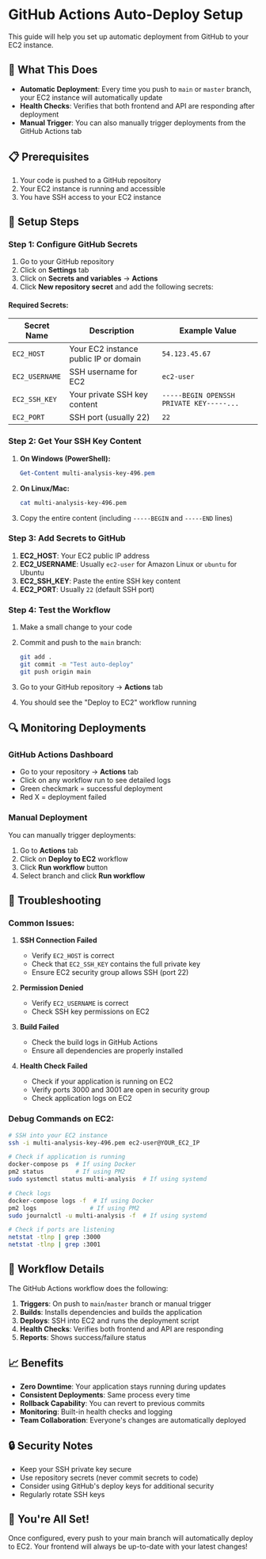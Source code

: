 # GitHub Actions Auto-Deploy Setup

This guide will help you set up automatic deployment from GitHub to your EC2 instance.

## 🚀 What This Does

- **Automatic Deployment**: Every time you push to `main` or `master` branch, your EC2 instance will automatically update
- **Health Checks**: Verifies that both frontend and API are responding after deployment
- **Manual Trigger**: You can also manually trigger deployments from the GitHub Actions tab

## 📋 Prerequisites

1. Your code is pushed to a GitHub repository
2. Your EC2 instance is running and accessible
3. You have SSH access to your EC2 instance

## 🔧 Setup Steps

### Step 1: Configure GitHub Secrets

1. Go to your GitHub repository
2. Click on **Settings** tab
3. Click on **Secrets and variables** → **Actions**
4. Click **New repository secret** and add the following secrets:

#### Required Secrets:

| Secret Name | Description | Example Value |
|-------------|-------------|---------------|
| `EC2_HOST` | Your EC2 instance public IP or domain | `54.123.45.67` |
| `EC2_USERNAME` | SSH username for EC2 | `ec2-user` |
| `EC2_SSH_KEY` | Your private SSH key content | `-----BEGIN OPENSSH PRIVATE KEY-----...` |
| `EC2_PORT` | SSH port (usually 22) | `22` |

### Step 2: Get Your SSH Key Content

1. **On Windows (PowerShell):**
   ```powershell
   Get-Content multi-analysis-key-496.pem
   ```

2. **On Linux/Mac:**
   ```bash
   cat multi-analysis-key-496.pem
   ```

3. Copy the entire content (including `-----BEGIN` and `-----END` lines)

### Step 3: Add Secrets to GitHub

1. **EC2_HOST**: Your EC2 public IP address
2. **EC2_USERNAME**: Usually `ec2-user` for Amazon Linux or `ubuntu` for Ubuntu
3. **EC2_SSH_KEY**: Paste the entire SSH key content
4. **EC2_PORT**: Usually `22` (default SSH port)

### Step 4: Test the Workflow

1. Make a small change to your code
2. Commit and push to the `main` branch:
   ```bash
   git add .
   git commit -m "Test auto-deploy"
   git push origin main
   ```

3. Go to your GitHub repository → **Actions** tab
4. You should see the "Deploy to EC2" workflow running

## 🔍 Monitoring Deployments

### GitHub Actions Dashboard
- Go to your repository → **Actions** tab
- Click on any workflow run to see detailed logs
- Green checkmark = successful deployment
- Red X = deployment failed

### Manual Deployment
You can manually trigger deployments:
1. Go to **Actions** tab
2. Click on **Deploy to EC2** workflow
3. Click **Run workflow** button
4. Select branch and click **Run workflow**

## 🚨 Troubleshooting

### Common Issues:

1. **SSH Connection Failed**
   - Verify `EC2_HOST` is correct
   - Check that `EC2_SSH_KEY` contains the full private key
   - Ensure EC2 security group allows SSH (port 22)

2. **Permission Denied**
   - Verify `EC2_USERNAME` is correct
   - Check SSH key permissions on EC2

3. **Build Failed**
   - Check the build logs in GitHub Actions
   - Ensure all dependencies are properly installed

4. **Health Check Failed**
   - Check if your application is running on EC2
   - Verify ports 3000 and 3001 are open in security group
   - Check application logs on EC2

### Debug Commands on EC2:

```bash
# SSH into your EC2 instance
ssh -i multi-analysis-key-496.pem ec2-user@YOUR_EC2_IP

# Check if application is running
docker-compose ps  # If using Docker
pm2 status         # If using PM2
sudo systemctl status multi-analysis  # If using systemd

# Check logs
docker-compose logs -f  # If using Docker
pm2 logs               # If using PM2
sudo journalctl -u multi-analysis -f  # If using systemd

# Check if ports are listening
netstat -tlnp | grep :3000
netstat -tlnp | grep :3001
```

## 🔄 Workflow Details

The GitHub Actions workflow does the following:

1. **Triggers**: On push to `main`/`master` branch or manual trigger
2. **Builds**: Installs dependencies and builds the application
3. **Deploys**: SSH into EC2 and runs the deployment script
4. **Health Checks**: Verifies both frontend and API are responding
5. **Reports**: Shows success/failure status

## 📈 Benefits

- **Zero Downtime**: Your application stays running during updates
- **Consistent Deployments**: Same process every time
- **Rollback Capability**: You can revert to previous commits
- **Monitoring**: Built-in health checks and logging
- **Team Collaboration**: Everyone's changes are automatically deployed

## 🔒 Security Notes

- Keep your SSH private key secure
- Use repository secrets (never commit secrets to code)
- Consider using GitHub's deploy keys for additional security
- Regularly rotate SSH keys

## 🎉 You're All Set!

Once configured, every push to your main branch will automatically deploy to EC2. Your frontend will always be up-to-date with your latest changes!
